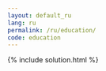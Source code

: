 ```yaml
---
layout: default_ru
lang: ru
permalink: /ru/education/
code: education
---
```

{% include solution.html %}
